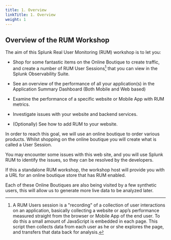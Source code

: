 ```yaml
---
title: 1. Overview
linkTitle: 1. Overview
weight: 1
---
```


## Overview of the RUM Workshop

The aim of this Splunk Real User Monitoring (RUM) workshop is to let you:

* Shop for some fantastic items on the Online Boutique to create traffic, and create a number of RUM User Sessions[^1] that you can view in the Splunk Observability Suite.

* See an overview of the performance of all your application(s) in the Application Summary Dashboard (Both Mobile and Web based)

* Examine the performance of a specific website or Mobile App with RUM metrics.

* Investigate issues with your website and backend services.

* (Optionally) See how to add RUM to your website.

In order to reach this goal, we will use an online boutique to order various products. Whilst shopping on the online boutique you will create what is called a User Session.

You may encounter some issues with this web site, and you will use Splunk RUM to identify the issues, so they can be resolved by the developers.

If this a standalone RUM workshop, the workshop host will provide you with a URL for an online boutique store that has RUM enabled.

Each of these Online Boutiques are also being visited by a few synthetic users, this will allow us to generate more live data to be analyzed later.

[^1]: A RUM Users session is a "recording" of a collection of user interactions on an application, basically collecting a website or app’s performance measured straight from the browser or Mobile App of the end user. To do this a small amount of JavaScript is embedded in each page. This script then collects data from each user as he or she explores the page, and transfers that data back for analysis.
